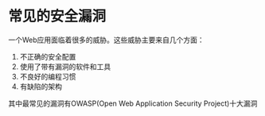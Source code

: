 # 常见的安全漏洞

一个Web应用面临着很多的威胁。这些威胁主要来自几个方面：

1. 不正确的安全配置
2. 使用了带有漏洞的软件和工具
3. 不良好的编程习惯
4. 有缺陷的架构

其中最常见的漏洞有OWASP(Open Web Application Security Project)十大漏洞